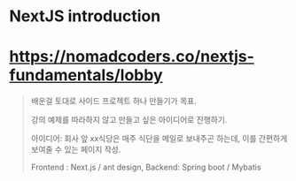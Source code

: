 # NextJS introduction
# https://nomadcoders.co/nextjs-fundamentals/lobby
> 배운걸 토대로 사이드 프로젝트 하나 만들기가 목표.
>
> 강의 예제를 따라하지 않고 만들고 싶은 아이디어로 진행하기.
>
> 아이디어: 회사 앞 xx식당은 매주 식단을 메일로 보내주곤 하는데, 이를 간편하게 보여줄 수 있는 페이지 작성.
>
> Frontend : Next.js / ant design, Backend: Spring boot / Mybatis 